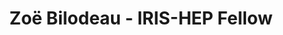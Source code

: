 ---
layout: fellow
pagetype: fellow
shortname: zbilodea
permalink: /fellows/zbilodea.html
fellow-name: "Zo\xEB Bilodeau"
title: "Zo\xEB Bilodeau - IRIS-HEP Fellow"
active: false
dates:
  start: 2022-05-16
  end: 2022-08-05
photo: "/assets/images/team/fellows-2022/Zo\xEB-Bilodeau.jpg"
institution: Skidmore College
e-mail: zbilodea@skidmore.edu
project_title: Fast Integration of Poisson Distributions for Dead Sensor Marginalization
project_goal: >
  The XENON collaboration's XENONnT particle detector is a dual-phase time projection
  chamber (TPC) made with the goal of detecting dark matter. To do this, XENON measures
  how many photons are detected by each sensor in the TPC during a collision between
  a xenon particle and a particle passing through the machine. Calculating the correlations
  between the numbers of photons enables inference of the types of particles that
  are reacting with the xenon in the detector, so that they will be able to identify
  a dark matter particle if one passes through. These correlations can create high
  dimensional problems which are far too costly for the current software to compute
  in a reasonable amount of time. The goal of this project is to optimize the calculation
  of the Poisson probability distribution, which is used in computing the correlations,
  so that when the next set of data is collected, these calculations can be done quickly
  and not require a highly sophisticated computer.
mentors:
- Tina Peters (University of Delaware)
- Chris Tunnell (Rice University)
proposal: /assets/pdf/fellows-2022/058-Zoe-Bilodeau.pdf
github-username: zbilodea
presentations:
- title: Fast Integration of Poisson Distributions for Dead Sensor Marginalization
  date: 2022-10-05
  url: https://indico.cern.ch/event/1195273/contributions/5075656/attachments/2522732/4338112/IRIS-HEP%20Final%20Bilodeau.pdf
  meeting: IRIS-HEP Fellows Presentations 2022
  meetingurl: https://indico.cern.ch/event/1195273/
  recordingurl: https://youtu.be/rjqnJbT7T1s
  focus-area:
current_status: >
  A placeholder for status updates
linkedin-profile: "https://www.linkedin.com/in/zo\xEB-bilodeau-0778b3202"
focus-area:
challenge-area:
---